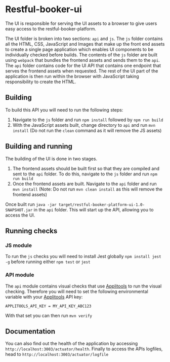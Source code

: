 # Restful-booker-ui

The UI is responsible for serving the UI assets to a browser to give users easy access to the restful-booker-platform.

The UI folder is broken into two sections: ```api``` and ```js```. The ```js``` folder contains all the HTML, CSS, JavaScript and Images that make up the front end assets to create a single page application which enables UI components to be individually checked before builds. The contents of the ```js``` folder are built using ```webpack``` that bundles the frontend assets and sends them to the ```api```. The ```api``` folder contains code for the UI API that contains one endpoint that serves the frontend assets when requested. The rest of the UI part of the application is then run within the browser with JavaScript taking responsibility to create the HTML. 

## Building

To build this API you will need to run the following steps:

1. Navigate to the ```js``` folder and run ```npm install``` followed by ```npm run build```
2. With the JavaScript assets built, change directory to ```api``` and run ```mvn install``` (Do not run the ```clean``` command as it will remove the JS assets)

## Building and running

The building of the UI is done in two stages.

1. The frontend assets should be built first so that they are compiled and sent to the ```api``` folder. To do this, navigate to the ```js``` folder and run ```npm run build``` 
2. Once the frontend assets are built. Navigate to the ```api``` folder and run ```mvn install``` (Note: Do not run ```mvn clean install``` as this will remove the frontend assets)

Once built run ```java -jar target/restful-booker-platform-ui-1.0-SNAPSHOT.jar``` in the ```api``` folder. This will start up the API, allowing you to access the UI.

## Running checks

### JS module 

To run the ```js``` checks you will need to install Jest globally ```npm install jest -g``` before running either ```npm test``` or ```jest```

### API module

The ```api``` module contains visual checks that use [Applitools](https://applitools.com/) to run the visual checking. Therefore you will need to set the following environmental variable with your [Applitools](https://applitools.com/) API key:

```APPLITOOLS_API_KEY = MY_API_KEY_ABC123```

With that set you can then run ```mvn verify```

## Documentation

You can also find out the health of the application by accessing ```http://localhost:3003/actuator/health```. Finally to access the APIs logfiles, head to ```http://localhost:3003/actuator/logfile``` 